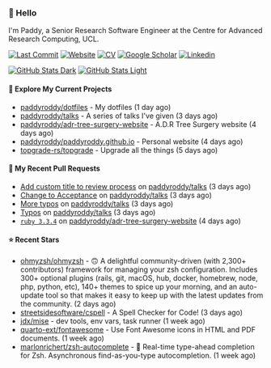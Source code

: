 ### 👋 Hello

I'm Paddy, a Senior Research Software Engineer at the Centre for Advanced
Research Computing, UCL.

[![Last Commit](https://img.shields.io/github/last-commit/paddyroddy/paddyroddy/main?label=updated)](https://github.com/paddyroddy)
[![Website](https://img.shields.io/badge/GitHub%20Pages-222?logo=githubpages&logoColor=fff&style=for-the-badge&style=flat)](https://paddyroddy.github.io)
[![CV](https://img.shields.io/badge/CV-PDF-pink.svg)](https://paddyroddy.github.io/cv)
[![Google Scholar](https://img.shields.io/badge/Google%20Scholar-4285F4?logo=googlescholar&logoColor=fff&style=for-the-badge&style=flat)](https://scholar.google.com/citations?user=OFigHUwAAAAJ)
[![Linkedin](https://img.shields.io/badge/LinkedIn-0A66C2?logo=linkedin&logoColor=fff&style=for-the-badge&style=flat)](https://www.linkedin.com/in/patrickjamesroddy)

[![GitHub Stats Dark](https://github-readme-stats-paddyroddy.vercel.app/api?username=paddyroddy&disable_animations=true&hide_border=true&hide_title=true&include_all_commits=true&rank_icon=github&show=prs_merged,reviews&show_icons=true&theme=tokyonight)](https://github.com/paddyroddy/paddyroddy#gh-dark-mode-only)
[![GitHub Stats Light](https://github-readme-stats-paddyroddy.vercel.app/api?username=paddyroddy&disable_animations=true&hide_border=true&hide_title=true&include_all_commits=true&rank_icon=github&show=prs_merged,reviews&show_icons=true&theme=default)](https://github.com/paddyroddy/paddyroddy#gh-light-mode-only)

#### 👷 Explore My Current Projects

- [paddyroddy/dotfiles](https://github.com/paddyroddy/dotfiles) - My dotfiles
  (1 day ago)
- [paddyroddy/talks](https://github.com/paddyroddy/talks) - A series of talks I&#39;ve given
  (3 days ago)
- [paddyroddy/adr-tree-surgery-website](https://github.com/paddyroddy/adr-tree-surgery-website) - A.D.R Tree Surgery website
  (4 days ago)
- [paddyroddy/paddyroddy.github.io](https://github.com/paddyroddy/paddyroddy.github.io) - Personal website
  (4 days ago)
- [topgrade-rs/topgrade](https://github.com/topgrade-rs/topgrade) - Upgrade all the things
  (5 days ago)

#### 🔨 My Recent Pull Requests

- [Add custom title to review process](https://github.com/paddyroddy/talks/pull/61) on [paddyroddy/talks](https://github.com/paddyroddy/talks)
  (3 days ago)
- [Change to Acceptance](https://github.com/paddyroddy/talks/pull/60) on [paddyroddy/talks](https://github.com/paddyroddy/talks)
  (3 days ago)
- [More typos](https://github.com/paddyroddy/talks/pull/59) on [paddyroddy/talks](https://github.com/paddyroddy/talks)
  (3 days ago)
- [Typos](https://github.com/paddyroddy/talks/pull/58) on [paddyroddy/talks](https://github.com/paddyroddy/talks)
  (3 days ago)
- [`ruby 3.3.4`](https://github.com/paddyroddy/adr-tree-surgery-website/pull/83) on [paddyroddy/adr-tree-surgery-website](https://github.com/paddyroddy/adr-tree-surgery-website)
  (4 days ago)

#### ⭐ Recent Stars

- [ohmyzsh/ohmyzsh](https://github.com/ohmyzsh/ohmyzsh) - 🙃   A delightful community-driven (with 2,300&#43; contributors) framework for managing your zsh configuration. Includes 300&#43; optional plugins (rails, git, macOS, hub, docker, homebrew, node, php, python, etc), 140&#43; themes to spice up your morning, and an auto-update tool so that makes it easy to keep up with the latest updates from the community.
  (2 days ago)
- [streetsidesoftware/cspell](https://github.com/streetsidesoftware/cspell) - A Spell Checker for Code!
  (3 days ago)
- [jdx/mise](https://github.com/jdx/mise) - dev tools, env vars, task runner
  (1 week ago)
- [quarto-ext/fontawesome](https://github.com/quarto-ext/fontawesome) - Use Font Awesome icons in HTML and PDF documents.
  (1 week ago)
- [marlonrichert/zsh-autocomplete](https://github.com/marlonrichert/zsh-autocomplete) - 🤖 Real-time type-ahead completion for Zsh. Asynchronous find-as-you-type autocompletion.
  (1 week ago)
